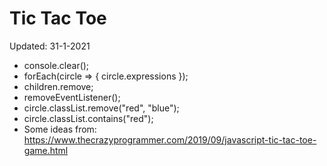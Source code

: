 # Tic Tac Toe

Updated: 31-1-2021

* console.clear();
* forEach(circle => { circle.expressions });
* children.remove;
* removeEventListener();
* circle.classList.remove("red", "blue");
* circle.classList.contains("red");
* Some ideas from:
https://www.thecrazyprogrammer.com/2019/09/javascript-tic-tac-toe-game.html